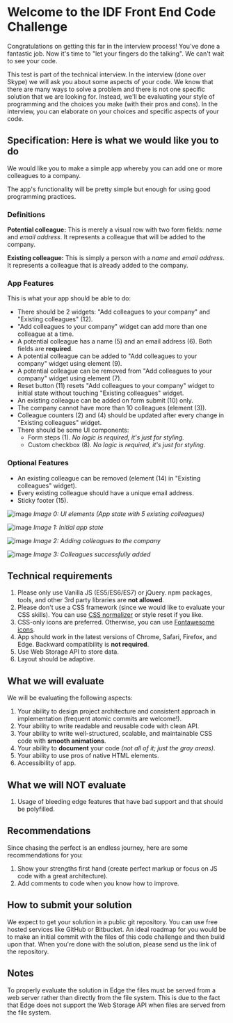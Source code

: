 # Welcome to the IDF Front End Code Challenge

Congratulations on getting this far in the interview process! You've done a fantastic job. Now it's time to "let your fingers do the talking". We can't wait to see your code. 

This test is part of the technical interview. In the interview (done over Skype) we will ask you about some aspects of your code. We know that there are many ways to solve a problem and there is not one specific solution that we are looking for. Instead, we'll be evaluating your style of programming and the choices you make (with their pros and cons). In the interview, you can elaborate on your choices and specific aspects of your code. 

## Specification: Here is what we would like you to do

We would like you to make a simple app whereby you can add one or more colleagues to a company. 

The app's functionality will be pretty simple but enough for using good programming practices. 

### Definitions

**Potential colleague:** This is merely a visual row with two form fields: *name* and *email address*. It represents a colleague that will be added to the company.

**Existing colleague:** This is simply a person with a *name* and *email address*. It represents a colleague that is already added to the company.

### App Features

This is what your app should be able to do:

 - There should be 2 widgets: "Add colleagues to your company" and "Existing colleagues" (12).
 - "Add colleagues to your company" widget can add more than one colleague at a time.
 - A potential colleague has a name (5) and an email address (6). Both fields are **required**.
 - A potential colleague can be added to "Add colleagues to your company" widget using element (9).
 - A potential colleague can be removed from "Add colleagues to your company" widget using element (7).
 - Reset button (11) resets "Add colleagues to your company" widget to initial state without touching "Existing colleagues" widget.
 - An existing colleague can be added on form submit (10) only.
 - The company cannot have more than 10 colleagues (element (3)).
 - Colleague counters (2) and (4) should be updated after every change in "Existing colleagues" widget.
 - There should be some UI components:
     - Form steps (1). *No logic is required, it's just for styling.*
     - Custom checkbox (8). *No logic is required, it's just for styling.*
     
### Optional Features
 - An existing colleague can be removed (element (14) in "Existing colleagues" widget).
 - Every existing colleague should have a unique email address.
 - Sticky footer (15).
 
![image](https://user-images.githubusercontent.com/5278175/29818354-a27b6452-8cc4-11e7-8502-4c5a2f670a0b.png)
_Image 0: UI elements (App state with 5 existing colleagues)_

![image](https://user-images.githubusercontent.com/5278175/29817995-f5f1f710-8cc2-11e7-8f1f-c9a5c7ab8800.png)
_Image 1: Initial app state_

![image](https://user-images.githubusercontent.com/5278175/29818114-8806948a-8cc3-11e7-8c83-da9977e2ed21.png)
_Image 2: Adding colleagues to the company_

![image](https://user-images.githubusercontent.com/5278175/29818141-a850e376-8cc3-11e7-8364-a7b26f6cfa9f.png)
_Image 3: Colleagues successfully added_

## Technical requirements
 1. Please only use Vanilla JS (ES5/ES6/ES7) or jQuery. npm packages, tools, and other 3rd party libraries are **not allowed**.
 1. Please don't use a CSS framework (since we would like to evaluate your CSS skills). You can use [CSS normalizer](https://necolas.github.io/normalize.css/) or style reset if you like.
 1. CSS-only icons are preferred. Otherwise, you can use [Fontawesome icons](http://fontawesome.io/icons/).
 1. App should work in the latest versions of Chrome, Safari, Firefox, and Edge. Backward compatibility is **not required**. 
 1. Use Web Storage API to store data.
 1. Layout should be adaptive.


## What we will evaluate
We will be evaluating the following aspects:
 1. Your ability to design project architecture and consistent approach in implementation (frequent atomic commits are welcome!).
 1. Your ability to write readable and reusable code with clean API.
 1. Your ability to write well-structured, scalable, and maintainable CSS code with **smooth animations**.
 1. Your ability to **document** your code *(not all of it; just the gray areas)*.
 1. Your ability to use pros of native HTML elements.
 1. Accessibility of app.



## What we will NOT evaluate
 1. Usage of bleeding edge features that have bad support and that should be polyfilled.
 
 
## Recommendations
Since chasing the perfect is an endless journey, here are some recommendations for you:
 1. Show your strengths first hand (create perfect markup or focus on JS code with a great architecture).
 1. Add comments to code when you know how to improve.

## How to submit your solution
We expect to get your solution in a public git repository. You can use free hosted services like GitHub or Bitbucket. An ideal roadmap for you would be to make an initial commit with the files of this code challenge and then build upon that. When you're done with the solution, please send us the link of the repository.

## Notes
To properly evaluate the solution in Edge the files must be served from a web server rather than directly from the file system. This is due to the fact that Edge does not support the Web Storage API when files are served from the file system.